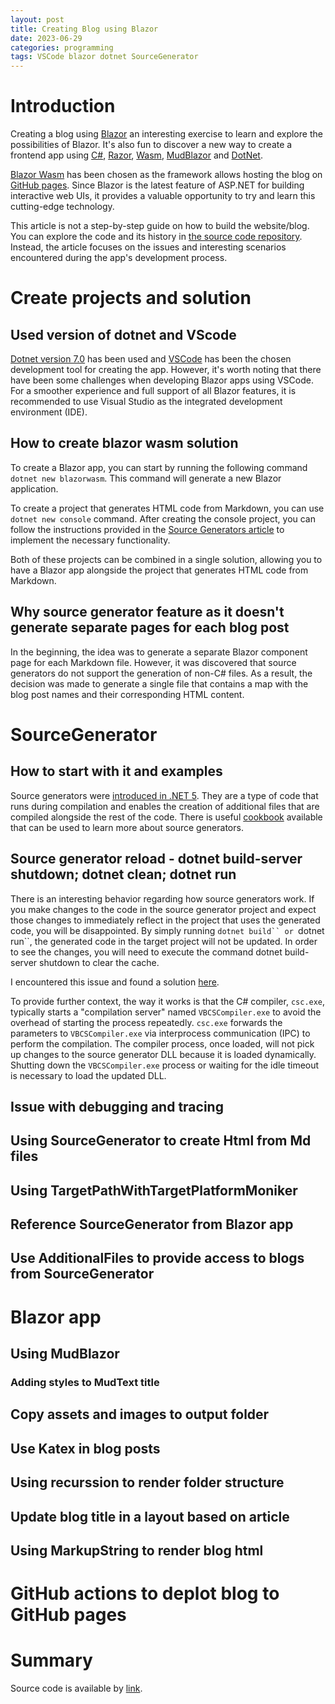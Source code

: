 ```yaml
---
layout: post
title: Creating Blog using Blazor
date: 2023-06-29
categories: programming
tags: VSCode blazor dotnet SourceGenerator
---
```


# Introduction

Creating a blog using [Blazor](https://dotnet.microsoft.com/en-us/apps/aspnet/web-apps/blazor)  an interesting exercise to learn and explore the possibilities of Blazor. It's also fun to discover a new way to create a frontend app using [C#](https://learn.microsoft.com/en-us/dotnet/csharp/), [Razor](https://learn.microsoft.com/en-us/aspnet/core/mvc/views/razor?view=aspnetcore-7.0), [Wasm](https://webassembly.org/), [MudBlazor](https://www.mudblazor.com/) and [DotNet](https://dotnet.microsoft.com/en-us/).

[Blazor Wasm](https://learn.microsoft.com/en-us/aspnet/core/blazor/?view=aspnetcore-7.0#blazor-webassembly) has been chosen as the framework allows hosting the blog on [GitHub pages](https://pages.github.com/). Since Blazor is the latest feature of ASP.NET for building interactive web UIs, it provides a valuable opportunity to try and learn this cutting-edge technology.

This article is not a step-by-step guide on how to build the website/blog. You can explore the code and its history in [the source code repository](https://github.com/ypyl/ypyl.github.io). Instead, the article focuses on the issues and interesting scenarios encountered during the app's development process.

# Create projects and solution

## Used version of dotnet and VScode

[Dotnet version 7.0](https://dotnet.microsoft.com/en-us/download/dotnet/7.0) has been used and [VSCode](https://code.visualstudio.com/) has been the chosen development tool for creating the app. However, it's worth noting that there have been some challenges when developing Blazor apps using VSCode. For a smoother experience and full support of all Blazor features, it is recommended to use Visual Studio as the integrated development environment (IDE).

## How to create blazor wasm solution

To create a Blazor app, you can start by running the following command `dotnet new blazorwasm`. This command will generate a new Blazor application.

To create a project that generates HTML code from Markdown, you can use `dotnet new console` command. After creating the console project, you can follow the instructions provided in the [Source Generators article](https://learn.microsoft.com/en-us/dotnet/csharp/roslyn-sdk/source-generators-overview) to implement the necessary functionality.

Both of these projects can be combined in a single solution, allowing you to have a Blazor app alongside the project that generates HTML code from Markdown.

## Why source generator feature as it doesn't generate separate pages for each blog post

In the beginning, the idea was to generate a separate Blazor component page for each Markdown file. However, it was discovered that source generators do not support the generation of non-C# files. As a result, the decision was made to generate a single file that contains a map with the blog post names and their corresponding HTML content.

# SourceGenerator

## How to start with it and examples

Source generators were [introduced in .NET 5](https://devblogs.microsoft.com/dotnet/introducing-c-source-generators/). They are a type of code that runs during compilation and enables the creation of additional files that are compiled alongside the rest of the code. There is useful [cookbook](https://github.com/dotnet/roslyn/blob/main/docs/features/source-generators.cookbook.md) available that can be used to learn more about source generators.

## Source generator reload - dotnet build-server shutdown; dotnet clean; dotnet run

There is an interesting behavior regarding how source generators work. If you make changes to the code in the source generator project and expect those changes to immediately reflect in the project that uses the generated code, you will be disappointed. By simply running `dotnet build`` or `dotnet run``, the generated code in the target project will not be updated. In order to see the changes, you will need to execute the command dotnet build-server shutdown to clear the cache.

I encountered this issue and found a solution [here](https://learn.microsoft.com/en-us/answers/questions/1184090/looking-for-assistance-clearing-the-cache-for-upda).

To provide further context, the way it works is that the C# compiler, `csc.exe`, typically starts a "compilation server" named `VBCSCompiler.exe` to avoid the overhead of starting the process repeatedly. `csc.exe` forwards the parameters to `VBCSCompiler.exe` via interprocess communication (IPC) to perform the compilation. The compiler process, once loaded, will not pick up changes to the source generator DLL because it is loaded dynamically. Shutting down the `VBCSCompiler.exe` process or waiting for the idle timeout is necessary to load the updated DLL.

## Issue with debugging and tracing

## Using SourceGenerator to create Html from Md files

## Using TargetPathWithTargetPlatformMoniker

## Reference SourceGenerator from Blazor app

## Use AdditionalFiles to provide access to blogs from SourceGenerator

# Blazor app

## Using MudBlazor

### Adding styles to MudText title

## Copy assets and images to output folder

## Use Katex in blog posts

## Using recurssion to render folder structure

## Update blog title in a layout based on article

## Using MarkupString to render blog html

# GitHub actions to deplot blog to GitHub pages

# Summary

Source code is available by [link](https://github.com/ypyl/ypyl.github.io).
